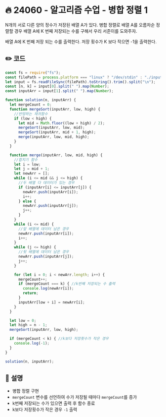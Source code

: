 # 🔥 24060 - 알고리즘 수업 - 병합 정렬 1

N개의 서로 다른 양의 정수가 저장된 배열 A가 있다. 병합 정렬로 배열 A를 오름차순 정렬할 경우 배열 A에 K 번째 저장되는 수를 구해서 우리 서준이를 도와주자.

배열 A에 K 번째 저장 되는 수를 출력한다. 저장 횟수가 K 보다 작으면 -1을 출력한다.

## ✏️ 코드

```js
const fs = require("fs");
const filePath = process.platform === "linux" ? "/dev/stdin" : "./input.txt";
let input = fs.readFileSync(filePath).toString().trim().split("\n");
const [n, k] = input[0].split(" ").map(Number);
const inputArr = input[1].split(" ").map(Number);

function solution(n, inputArr) {
  let mergeCount = 0;
  function mergeSort(inputArr, low, high) {
    //반띵하는 재귀함수
    if (low < high) {
      let mid = Math.floor((low + high) / 2);
      mergeSort(inputArr, low, mid);
      mergeSort(inputArr, mid + 1, high);
      merge(inputArr, low, mid, high);
    }
  }

  function merge(inputArr, low, mid, high) {
    //합치기 함수
    let i = low;
    let j = mid + 1;
    let newArr = [];
    while (i <= mid && j <= high) {
      //두 배열 다 데이터가 있는 경우
      if (inputArr[i] <= inputArr[j]) {
        newArr.push(inputArr[i]);
        i++;
      } else {
        newArr.push(inputArr[j]);
        j++;
      }
    }
    while (i <= mid) {
      //앞 배열에 데이터 남은 경우
      newArr.push(inputArr[i]);
      i++;
    }
    while (j <= high) {
      //뒷 배열에 데이터 남은 경우
      newArr.push(inputArr[j]);
      j++;
    }

    for (let i = 0; i < newArr.length; i++) {
      mergeCount++;
      if (mergeCount === k) { //k번째 저장되는 수 출력
        console.log(newArr[i]);
        return;
      }
      inputArr[low + i] = newArr[i];
    }
  }

  let low = 0;
  let high = n - 1;
  mergeSort(inputArr, low, high);

  if (mergeCount < k) { //k보다 저장횟수가 작은 경우
    console.log(-1);
  }
}

solution(n, inputArr);
```

## 🌱 설명

- 병합 정렬 구현
- `mergeCount` 변수를 선언하여 수가 저장될 때마다 `mergeCount`를 증가
- k번째 저장되는 수가 있으면 출력 후 함수 종료
- k보다 저장횟수가 작은 경우 `-1` 출력